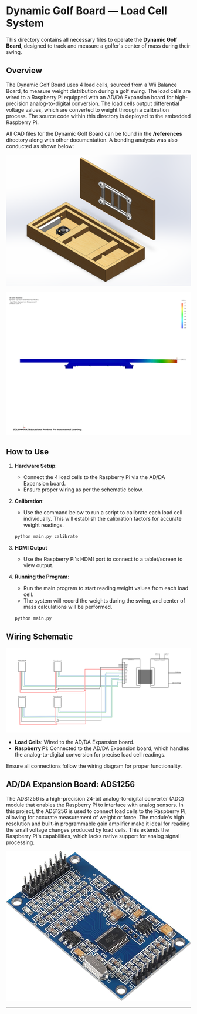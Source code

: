 # Dynamic Golf Board — Load Cell System

This directory contains all necessary files to operate the **Dynamic Golf Board**, designed to track and measure a golfer's center of mass during their swing.

## Overview

The Dynamic Golf Board uses 4 load cells, sourced from a Wii Balance Board, to measure weight distribution during a golf swing. The load cells are wired to a Raspberry Pi equipped with an AD/DA Expansion board for high-precision analog-to-digital conversion. The load cells output differential voltage values, which are converted to weight through a calibration process. The source code within this directory is deployed to the embedded Raspberry Pi.

All CAD files for the Dynamic Golf Board can be found in the **/references** directory along with other documentation. A bending analysis was also conducted as shown below:

![CAD Diagram](references/balanceBoard.png)

![Bending Analysis](references/bendingStudy.png)

## How to Use

1. **Hardware Setup**:
    - Connect the 4 load cells to the Raspberry Pi via the AD/DA Expansion board.
    - Ensure proper wiring as per the schematic below.
  
2. **Calibration**:
    - Use the command below to run a script to calibrate each load cell individually. This will establish the calibration factors for accurate weight readings.

    ```bash
    python main.py calibrate
    ```

3. **HDMI Output**
    - Use the Raspberry Pi's HDMI port to connect to a tablet/screen to view output.

4. **Running the Program**:
    - Run the main program to start reading weight values from each load cell.
    - The system will record the weights during the swing, and center of mass calculations will be performed.

    ```bash
    python main.py
    ```

## Wiring Schematic

![Wiring Schematic](references/wiringDiagram.png)

- **Load Cells**: Wired to the AD/DA Expansion board.
- **Raspberry Pi**: Connected to the AD/DA Expansion board, which handles the analog-to-digital conversion for precise load cell readings.

Ensure all connections follow the wiring diagram for proper functionality.

## AD/DA Expansion Board: ADS1256
The ADS1256 is a high-precision 24-bit analog-to-digital converter (ADC) module that enables the Raspberry Pi to interface with analog sensors. In this project, the ADS1256 is used to connect load cells to the Raspberry Pi, allowing for accurate measurement of weight or force. The module's high resolution and built-in programmable gain amplifier make it ideal for reading the small voltage changes produced by load cells. This extends the Raspberry Pi's capabilities, which lacks native support for analog signal processing.

![ADS1256](references/ads1256.jpg)

---